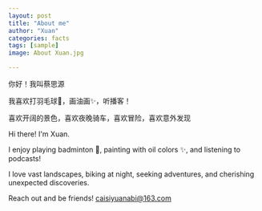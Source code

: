 ```yaml
---
layout: post
title: "About me"
author: "Xuan"
categories: facts
tags: [sample]
image: About Xuan.jpg

---
```


你好！我叫蔡思源

我喜欢打羽毛球🏸️，画油画✨，听播客！

喜欢开阔的景色，喜欢夜晚骑车，喜欢冒险，喜欢意外发现


Hi there! I'm Xuan. 

I enjoy playing badminton 🏸️, painting with oil colors ✨, and listening to podcasts! 

I love vast landscapes, biking at night, seeking adventures, and cherishing unexpected discoveries.

Reach out and be friends!  caisiyuanabi@163.com
